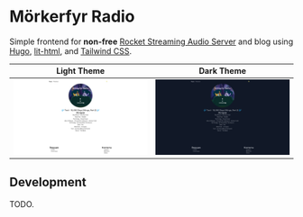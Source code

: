 # Mörkerfyr Radio

Simple frontend for **non-free** [Rocket Streaming Audio Server](https://rocketbroadcaster.com/streaming-audio-server/) and blog
using [Hugo](https://gohugo.io), [lit-html](https://lit-html.polymer-project.org), and [Tailwind CSS](https://tailwindcss.com/).

| Light Theme                              | Dark Theme                              |
|------------------------------------------|-----------------------------------------|
| ![](.github/images/screenshot_light.png) | ![](.github/images/screenshot_dark.png) |

## Development

TODO.
